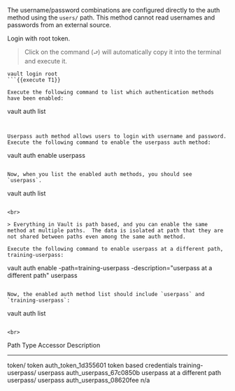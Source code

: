 The username/password combinations are configured directly to the auth method using the `users/` path. This method cannot read usernames and passwords from an external source.

Login with root token.

> Click on the command (`⮐`) will automatically copy it into the terminal and execute it.

```
vault login root
```{{execute T1}}

Execute the following command to list which authentication methods have been enabled:

```
vault auth list
```{{execute T1}}


Userpass auth method allows users to login with username and password.  Execute the following command to enable the userpass auth method:

```
vault auth enable userpass
```{{execute T1}}

Now, when you list the enabled auth methods, you should see `userpass`.

```
vault auth list
```{{execute T1}}

<br>

> Everything in Vault is path based, and you can enable the same method at multiple paths.  The data is isolated at path that they are not shared between paths even among the same auth method.

Execute the following command to enable userpass at a different path, training-userpass:

```
vault auth enable -path=training-userpass -description="userpass at a different path" userpass
```{{execute T1}}

Now, the enabled auth method list should include `userpass` and `training-userpass`:

```
vault auth list
```{{execute T1}}

<br>

```
Path                  Type        Accessor                  Description
----                  ----        --------                  -----------
token/                token       auth_token_1d355601       token based credentials
training-userpass/    userpass    auth_userpass_67c0850b    userpass at a different path
userpass/             userpass    auth_userpass_08620fee    n/a
```
